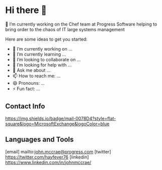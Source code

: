 # Hi there 👋
🔭 I’m currently working on the Chef team at Progress Software helping to bring order to the chaos of IT large systems management
<!--
**johnmccrae/johnmccrae** is a ✨ _special_ ✨ repository because its `README.md` (this file) appears on your GitHub profile.
-->
Here are some ideas to get you started:

- 🔭 I’m currently working on ...
- 🌱 I’m currently learning ...
- 👯 I’m looking to collaborate on ...
- 🤔 I’m looking for help with ...
- 💬 Ask me about ...
- 📫 How to reach me: ...
- 😄 Pronouns: ...
- ⚡ Fun fact: ...


## Contact Info

https://img.shields.io/badge/mail-0078D4?style=flat-square&logo=MicrosoftExchange&logoColor=blue


## Languages and Tools

[email] mailto:john.mccrae@progress.com
[twitter] https://twitter.com/hayfever76
[linkedin] https://www.linkedin.com/in/johnmccrae/
